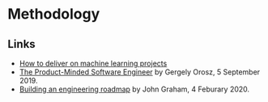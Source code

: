 # Methodology

## Links

*   [How to deliver on machine learning projects](https://blog.insightdatascience.com/how-to-deliver-on-machine-learning-projects-c8d82ce642b0)
*   [The Product-Minded Software Engineer](https://blog.pragmaticengineer.com/the-product-minded-engineer/) by Gergely Orosz, 5 September 2019.
*   [Building an engineering roadmap](https://johngrahamdev.com/Building-An-Engineering-Roadmap/) by John Graham, 4 Feburary 2020.
